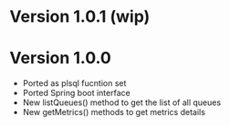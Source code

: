 # Version 1.0.1 (wip)

# Version 1.0.0
- Ported as plsql fucntion set
- Ported Spring boot interface
- New listQueues() method  to get the list of all queues
- New getMetrics() methods to get metrics details